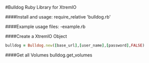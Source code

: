 #Bulldog
Ruby Library for XtremIO  

####Install and usage:
require_relative 'bulldog.rb'  

####Example usage files:
-example.rb  

####Create a XtremIO Object
``` ruby
bulldog = Bulldog.new([base_url],[user_name],[password],FALSE)
```

####Get all Volumes
    bulldog.get_volumes
